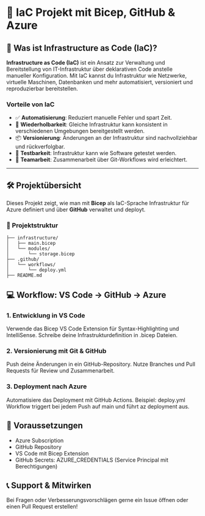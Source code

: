 
# 🚀 IaC Projekt mit Bicep, GitHub & Azure

## 📘 Was ist Infrastructure as Code (IaC)?

**Infrastructure as Code (IaC)** ist ein Ansatz zur Verwaltung und Bereitstellung von IT-Infrastruktur über deklarativen Code anstelle manueller Konfiguration. Mit IaC kannst du Infrastruktur wie Netzwerke, virtuelle Maschinen, Datenbanken und mehr automatisiert, versioniert und reproduzierbar bereitstellen.

### Vorteile von IaC

- ✅ **Automatisierung**: Reduziert manuelle Fehler und spart Zeit.
- 🔁 **Wiederholbarkeit**: Gleiche Infrastruktur kann konsistent in verschiedenen Umgebungen bereitgestellt werden.
- 📦 **Versionierung**: Änderungen an der Infrastruktur sind nachvollziehbar und rückverfolgbar.
- 🧪 **Testbarkeit**: Infrastruktur kann wie Software getestet werden.
- 👥 **Teamarbeit**: Zusammenarbeit über Git-Workflows wird erleichtert.

---

## 🛠️ Projektübersicht

Dieses Projekt zeigt, wie man mit **Bicep** als IaC-Sprache Infrastruktur für Azure definiert und über **GitHub** verwaltet und deployt.

### 📂 Projektstruktur
```
├── infrastructure/
│   ├── main.bicep
│   └── modules/
│       └── storage.bicep
├── .github/
│   └── workflows/
│       └── deploy.yml
├── README.md
```
## 💻 Workflow: VS Code → GitHub → Azure

### 1. Entwicklung in VS Code

Verwende das Bicep VS Code Extension für Syntax-Highlighting und IntelliSense.
Schreibe deine Infrastrukturdefinition in .bicep Dateien.

### 2. Versionierung mit Git & GitHub

Push deine Änderungen in ein GitHub-Repository.
Nutze Branches und Pull Requests für Review und Zusammenarbeit.

### 3. Deployment nach Azure

Automatisiere das Deployment mit GitHub Actions.
Beispiel: deploy.yml Workflow triggert bei jedem Push auf main und führt az deployment aus.

## 📎 Voraussetzungen

- Azure Subscription
- GitHub Repository
- VS Code mit Bicep Extension
- GitHub Secrets: AZURE_CREDENTIALS (Service Principal mit Berechtigungen)


## 📞 Support & Mitwirken

Bei Fragen oder Verbesserungsvorschlägen gerne ein Issue öffnen oder einen Pull Request erstellen!
